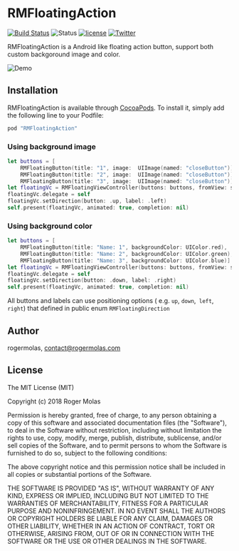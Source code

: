 # RMFloatingAction

[![Build Status](https://travis-ci.org/rogermolas/RMFloatingAction.svg?branch=master)](https://travis-ci.org/rogermolas/RMFloatingAction)
![Status](https://img.shields.io/badge/status-active-brightgreen.svg?style=flat) [![license](https://img.shields.io/github/license/mashape/apistatus.svg?maxAge=2592000)](https://github.com/rogermolas/RMSpriteButton/blob/master/LICENSE)
[![Twitter](https://img.shields.io/badge/Twitter-roger__molas-orange.svg)](https://www.twitter.com/roger_molas)

RMFloatingAction is a Android like floating action button, support both custom backgoround image and color.

![Demo](https://github.com/rogermolas/RMFloatingAction/blob/master/Demo.gif)

## Installation

RMFloatingAction is available through [CocoaPods](http://cocoapods.org). To install
it, simply add the following line to your Podfile:

```ruby
pod "RMFloatingAction"
```

### Using background image
```swift
let buttons = [
    RMFloatingButton(title: "1", image:  UIImage(named: "closeButton")),
    RMFloatingButton(title: "2", image:  UIImage(named: "closeButton")),
    RMFloatingButton(title: "3", image:  UIImage(named: "closeButton"))]
let floatingVc = RMFloatingViewController(buttons: buttons, fromView: sender)
floatingVc.delegate = self
floatingVc.setDirection(button: .up, label: .left)
self.present(floatingVc, animated: true, completion: nil)
```

### Using background color
```swift
let buttons = [
    RMFloatingButton(title: "Name: 1", backgroundColor: UIColor.red),
    RMFloatingButton(title: "Name: 2", backgroundColor: UIColor.green),
    RMFloatingButton(title: "Name: 3", backgroundColor: UIColor.blue)]
let floatingVc = RMFloatingViewController(buttons: buttons, fromView: sender)
floatingVc.delegate = self
floatingVc.setDirection(button: .down, label: .right)
self.present(floatingVc, animated: true, completion: nil)
```
All buttons and labels can use positioning options ( e.g.  `up`, `down`,` left`, `right`) that defined in public enum `RMFloatingDirection`

## Author

rogermolas, contact@rogermolas.com

## License

The MIT License (MIT)

Copyright (c) 2018 Roger Molas

Permission is hereby granted, free of charge, to any person obtaining a copy
of this software and associated documentation files (the "Software"), to deal
in the Software without restriction, including without limitation the rights
to use, copy, modify, merge, publish, distribute, sublicense, and/or sell
copies of the Software, and to permit persons to whom the Software is
furnished to do so, subject to the following conditions:

The above copyright notice and this permission notice shall be included in all
copies or substantial portions of the Software.

THE SOFTWARE IS PROVIDED "AS IS", WITHOUT WARRANTY OF ANY KIND, EXPRESS OR
IMPLIED, INCLUDING BUT NOT LIMITED TO THE WARRANTIES OF MERCHANTABILITY,
FITNESS FOR A PARTICULAR PURPOSE AND NONINFRINGEMENT. IN NO EVENT SHALL THE
AUTHORS OR COPYRIGHT HOLDERS BE LIABLE FOR ANY CLAIM, DAMAGES OR OTHER
LIABILITY, WHETHER IN AN ACTION OF CONTRACT, TORT OR OTHERWISE, ARISING FROM,
OUT OF OR IN CONNECTION WITH THE SOFTWARE OR THE USE OR OTHER DEALINGS IN THE
SOFTWARE.
